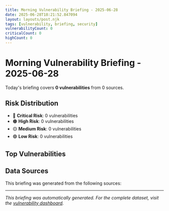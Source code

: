 ```yaml
---
title: Morning Vulnerability Briefing - 2025-06-28
date: 2025-06-28T18:21:52.847094
layout: layouts/post.njk
tags: [vulnerability, briefing, security]
vulnerabilityCount: 0
criticalCount: 0
highCount: 0
---
```


# Morning Vulnerability Briefing - 2025-06-28

Today's briefing covers **0 vulnerabilities** from 0 sources.

## Risk Distribution

- 🔴 **Critical Risk**: 0 vulnerabilities
- 🟠 **High Risk**: 0 vulnerabilities
- 🟡 **Medium Risk**: 0 vulnerabilities
- 🟢 **Low Risk**: 0 vulnerabilities

## Top Vulnerabilities

## Data Sources

This briefing was generated from the following sources:


---

*This briefing was automatically generated. For the complete dataset, visit the [vulnerability dashboard](/).*